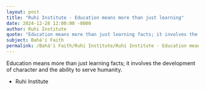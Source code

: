 ```yaml
---
layout: post
title: "Ruhi Institute - Education means more than just learning"
date: 2024-12-28 12:00:00 -0000
author: Ruhi Institute
quote: "Education means more than just learning facts; it involves the development of character and the ability to serve humanity."
subject: Bahá'í Faith
permalink: /Bahá'í Faith/Ruhi Institute/Ruhi Institute - Education means more than just learning
---
```


Education means more than just learning facts; it involves the development of character and the ability to serve humanity.

- Ruhi Institute
